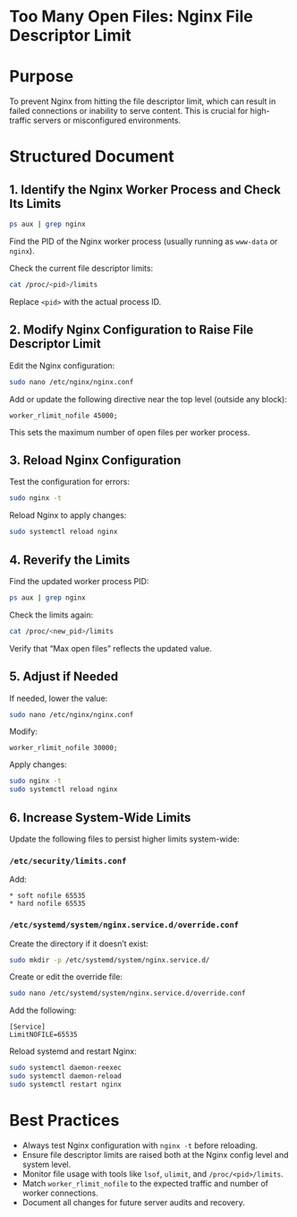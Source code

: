 # Too Many Open Files: Nginx File Descriptor Limit

# Purpose

To prevent Nginx from hitting the file descriptor limit, which can result in failed connections or inability to serve content. This is crucial for high-traffic servers or misconfigured environments.

# Structured Document

## 1. Identify the Nginx Worker Process and Check Its Limits

```bash
ps aux | grep nginx
```

Find the PID of the Nginx worker process (usually running as `www-data` or `nginx`).

Check the current file descriptor limits:

```bash
cat /proc/<pid>/limits
```

Replace `<pid>` with the actual process ID.

## 2. Modify Nginx Configuration to Raise File Descriptor Limit

Edit the Nginx configuration:

```bash
sudo nano /etc/nginx/nginx.conf
```

Add or update the following directive near the top level (outside any block):

```nginx
worker_rlimit_nofile 45000;
```

This sets the maximum number of open files per worker process.

## 3. Reload Nginx Configuration

Test the configuration for errors:

```bash
sudo nginx -t
```

Reload Nginx to apply changes:

```bash
sudo systemctl reload nginx
```

## 4. Reverify the Limits

Find the updated worker process PID:

```bash
ps aux | grep nginx
```

Check the limits again:

```bash
cat /proc/<new_pid>/limits
```

Verify that “Max open files” reflects the updated value.

## 5. Adjust if Needed

If needed, lower the value:

```bash
sudo nano /etc/nginx/nginx.conf
```

Modify:

```nginx
worker_rlimit_nofile 30000;
```

Apply changes:

```bash
sudo nginx -t
sudo systemctl reload nginx
```

## 6. Increase System-Wide Limits

Update the following files to persist higher limits system-wide:

### `/etc/security/limits.conf`

Add:

```
* soft nofile 65535
* hard nofile 65535
```

### `/etc/systemd/system/nginx.service.d/override.conf`

Create the directory if it doesn’t exist:

```bash
sudo mkdir -p /etc/systemd/system/nginx.service.d/
```

Create or edit the override file:

```bash
sudo nano /etc/systemd/system/nginx.service.d/override.conf
```

Add the following:

```
[Service]
LimitNOFILE=65535
```

Reload systemd and restart Nginx:

```bash
sudo systemctl daemon-reexec
sudo systemctl daemon-reload
sudo systemctl restart nginx
```

# Best Practices

* Always test Nginx configuration with `nginx -t` before reloading.
* Ensure file descriptor limits are raised both at the Nginx config level and system level.
* Monitor file usage with tools like `lsof`, `ulimit`, and `/proc/<pid>/limits`.
* Match `worker_rlimit_nofile` to the expected traffic and number of worker connections.
* Document all changes for future server audits and recovery.
